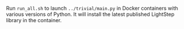 Run `run_all.sh` to launch `../trivial/main.py` in Docker containers with various versions of Python. It will install the latest published LightStep library in the container.

